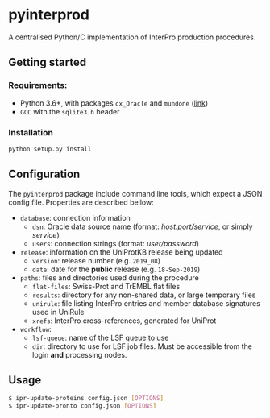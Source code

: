 # pyinterprod

A centralised Python/C implementation of InterPro production procedures.

## Getting started

### Requirements:

- Python 3.6+, with packages `cx_Oracle` and `mundone` ([link](https://github.com/matthiasblum/mundone))
- `GCC` with the `sqlite3.h` header

### Installation

```bash
python setup.py install
```

## Configuration

The `pyinterprod` package include command line tools, which expect a JSON config file. Properties are described bellow:

- `database`: connection information
    - `dsn`: Oracle data source name (format: _host:port/service_, or simply _service_)
    - `users`: connection strings (format: _user/password_)
- `release`: information on the UniProtKB release being updated
    - `version`: release number (e.g. `2019_08`)
    - `date`: date for the **public** release (e.g. `18-Sep-2019`)
- `paths`: files and directories used during the procedure
    - `flat-files`: Swiss-Prot and TrEMBL flat files
    - `results`: directory for any non-shared data, or large temporary files 
    - `unirule`: file listing InterPro entries and member database signatures used in UniRule
    - `xrefs`: InterPro cross-references, generated for UniProt
- `workflow`:
    - `lsf-queue`: name of the LSF queue to use
    - `dir`: directory to use for LSF job files. Must be accessible from the login **and** processing nodes.
    
## Usage

```bash
$ ipr-update-proteins config.json [OPTIONS]
$ ipr-update-pronto config.json [OPTIONS]
```

